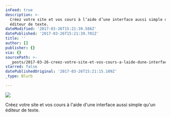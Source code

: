```yaml
---
inFeed: true
description: >-
  Créez votre site et vos cours à l’aide d’une interface aussi simple qu’un
  éditeur de texte.
dateModified: '2017-03-26T15:21:39.586Z'
datePublished: '2017-03-26T15:21:39.701Z'
title: ''
author: []
publisher: {}
via: {}
sourcePath: >-
  _posts/2017-03-26-creez-votre-site-et-vos-cours-a-laide-dune-interface-aussi.md
starred: false
datePublishedOriginal: '2017-03-26T15:21:15.109Z'
_type: Blurb

---
```

![](https://the-grid-user-content.s3-us-west-2.amazonaws.com/9ffb50d6-69b1-4e4a-87f7-10d2304eab44.png)

Créez votre site et vos cours à l'aide d'une interface aussi simple qu'un éditeur de texte.